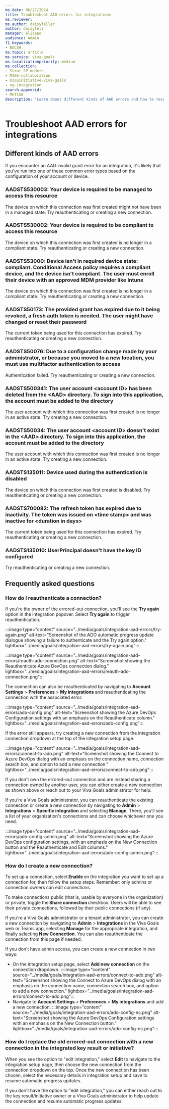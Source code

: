 ```yaml
---
ms.date: 06/27/2024
title: Troubleshoot AAD errors for integrations
ms.reviewer: 
ms.author: daisyfeller
author: daisyfell
manager: elizapo
audience: Admin
f1.keywords:
- NOCSH
ms.topic: article
ms.service: viva-goals
ms.localizationpriority: medium
ms.collection:  
- Strat_SP_modern
- M365-collaboration
- m365initiative-viva-goals
- vg-integration  
search.appverid:
- MET150
description: "Learn about different kinds of AAD errors and how to resolve them."
---
```


# Troubleshoot AAD errors for integrations

## Different kinds of AAD errors

If you encounter an AAD invalid grant error for an integration, it's likely that you've run into one of these common error types based on the configuration of your account or device.

### AADSTS530003: Your device is required to be managed to access this resource

The device on which this connection was first created might not have been in a managed state. Try reauthenticating or creating a new connection.

### AADSTS530002: Your device is required to be compliant to access this resource  

The device on which this connection was first created is no longer in a compliant state. Try reauthenticating or creating a new connection.

### AADSTS53000: Device isn't in required device state: compliant. Conditional Access policy requires a compliant device, and the device isn't compliant. The user must enroll their device with an approved MDM provider like Intune

The device on which this connection was first created is no longer in a compliant state. Try reauthenticating or creating a new connection.

### AADSTS50173: The provided grant has expired due to it being revoked, a fresh auth token is needed. The user might have changed or reset their password

The current token being used for this connection has expired. Try reauthenticating or creating a new connection.

### AADSTS50076: Due to a configuration change made by your administrator, or because you moved to a new location, you must use multifactor authentication to access

Authentication failed. Try reauthenticating or creating a new connection.

### AADSTS500341: The user account &lt;account ID&gt; has been deleted from the &lt;AAD&gt; directory. To sign into this application, the account must be added to the directory

The user account with which this connection was first created is no longer in an active state. Try creating a new connection.

### AADSTS50034: The user account &lt;account ID&gt; doesn't exist in the &lt;AAD&gt; directory. To sign into this application, the account must be added to the directory

The user account with which this connection was first created is no longer in an active state. Try creating a new connection.

### AADSTS135011: Device used during the authentication is disabled

The device on which this connection was first created is disabled. Try reauthenticating or creating a new connection.

### AADSTS700082: The refresh token has expired due to inactivity. The token was issued on &lt;time stamp&gt; and was inactive for &lt;duration in days&gt;

The current token being used for this connection has expired. Try reauthenticating or creating a new connection.

### AADSTS135010: UserPrincipal doesn't have the key ID configured

Try reauthenticating or creating a new connection.

## Frequently asked questions

### How do I reauthenticate a connection?

If you're the owner of the errored-out connection, you'll see the **Try again** option in the integration popover. Select **Try again** to trigger reauthentication.

:::image type="content" source="../media/goals/integration-aad-errors/try-again.png" alt-text="Screenshot of the ADO automatic progress update dialogue showing a failure to authenticate and the Try again option." lightbox="../media/goals/integration-aad-errors/try-again.png":::

:::image type="content" source="../media/goals/integration-aad-errors/reauth-ado-connection.png" alt-text="Screenshot showing the Reauthenticate Azure DevOps connection dialog." lightbox="../media/goals/integration-aad-errors/reauth-ado-connection.png":::

The connection can also be reauthenticated by navigating to **Account Settings** > **Preferences** > **My integrations** and reauthenticating the connection with the associated error.

:::image type="content" source="../media/goals/integration-aad-errors/ado-config.png" alt-text="Screenshot showing the Azure DevOps Configuration settings with an emphasis on the Reauthenticate column." lightbox="../media/goals/integration-aad-errors/ado-config.png":::

If the error still appears, try creating a new connection from the integration connection dropdown at the top of the integration setup page.

:::image type="content" source="../media/goals/integration-aad-errors/connect-to-ado.png" alt-text="Screenshot showing the Connect to Azure DevOps dialog with an emphasis on the connection name, connection search box, and option to add a new connection." lightbox="../media/goals/integration-aad-errors/connect-to-ado.png":::

If you don't own the errored-out connection and are instead sharing a connection owned by another user, you can either create a new connection as shown above or reach out to your Viva Goals administrator for help.

If you're a Viva Goals administrator, you can reauthenticate the existing connection or create a new connection by navigating to **Admin** > **Integrations** > **Specific integration** and selecting **Manage**. There, you'll see a list of your organization's connections and can choose whichever one you need.

:::image type="content" source="../media/goals/integration-aad-errors/ado-config-admin.png" alt-text="Screenshot showing the Azure DevOps configuration settings, with an emphasis on the New Connection button and the Reauthenticate and Edit columns." lightbox="../media/goals/integration-aad-errors/ado-config-admin.png":::

### How do I create a new connection?

To set up a connection, select **Enable** on the integration you want to set up a connection for, then follow the setup steps. Remember: only admins or connection owners can edit connections.

To make connections public (that is, usable by everyone in the organization) or private, toggle the **Share connection** checkbox. Users will be able to see their private connections, followed by their public connections (if any).

If you're a Viva Goals administrator or a tenant administrator, you can create a new connection by navigating to **Admin** > **Integrations** in the Viva Goals web or Teams app, selecting **Manage** for the appropriate integration, and finally selecting **New Connection**. You can also reauthenticate the connection from this page if needed.

If you don't have admin access, you can create a new connection in two ways:

- On the integration setup page, select **Add new connection** on the connection dropdown.
    :::image type="content" source="../media/goals/integration-aad-errors/connect-to-ado.png" alt-text="Screenshot showing the Connect to Azure DevOps dialog with an emphasis on the connection name, connection search box, and option to add a new connection." lightbox="../media/goals/integration-aad-errors/connect-to-ado.png":::
- Navigate to **Account Settings** > **Preferences** > **My integrations** and add a new connection.
    :::image type="content" source="../media/goals/integration-aad-errors/ado-config-nc.png" alt-text="Screenshot showing the Azure DevOps Configuration settings with an emphasis on the New Connection button." lightbox="../media/goals/integration-aad-errors/ado-config-nc.png":::

### How do I replace the old errored-out connection with a new connection in the integrated key result or initiative?

When you see the option to "edit integration," select **Edit** to navigate to the integration setup page, then choose the new connection from the connection dropdown on the top. Once the new connection has been chosen, select the necessary details in integration setup and save to resume automatic progress updates.

If you don't have the option to "edit integration," you can either reach out to the key result/initiative owner or a Viva Goals administrator to help update the connection and resume automatic progress updates.
